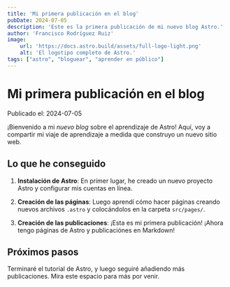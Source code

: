 ```yaml
---
title: 'Mi primera publicación en el blog'
pubDate: 2024-07-05
description: 'Este es la primera publicación de mi nuevo blog Astro.'
author: 'Francisco Rodríguez Ruiz'
image:
    url: 'https://docs.astro.build/assets/full-logo-light.png'
    alt: 'El logotipo completo de Astro.'
tags: ["astro", "bloguear", "aprender en público"]
---
```


# Mi primera publicación en el blog

Publicado el: 2024-07-05

¡Bienvenido a mi _nuevo blog_ sobre el aprendizaje de Astro! Aquí, voy a compartir mi viaje de aprendizaje a medida que construyo un nuevo sitio web.

## Lo que he conseguido
1. **Instalación de Astro**: En primer lugar, he creado un nuevo proyecto Astro y configurar mis cuentas en línea. 

2. **Creación de las páginas**: Luego aprendí cómo hacer páginas creando nuevos archivos `.astro` y colocándolos en la carpeta `src/pages/`.

3. **Creación de las publicaciones**: ¡Esta es mi primera publicación! ¡Ahora tengo páginas de Astro y publicaciónes en Markdown!

## Próximos pasos

Terminaré el tutorial de Astro, y luego seguiré añadiendo más publicaciones. Mira este espacio para más por venir.
